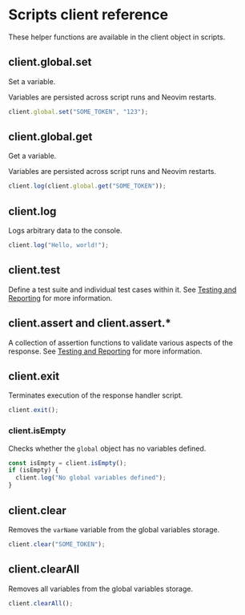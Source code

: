 # Scripts client reference

These helper functions are available in the client object in scripts.

## client.global.set

Set a variable.

Variables are persisted across script runs and Neovim restarts.

```javascript
client.global.set("SOME_TOKEN", "123");
```

## client.global.get

Get a variable.

Variables are persisted across script runs and Neovim restarts.

```javascript
client.log(client.global.get("SOME_TOKEN"));
```

## client.log

Logs arbitrary data to the console.

```javascript
client.log("Hello, world!");
```

## client.test

Define a test suite and individual test cases within it.
See [Testing and Reporting](./../usage/testing-and-reporting.md) for more information.

## client.assert and client.assert.*

A collection of assertion functions to validate various aspects of the response.
See [Testing and Reporting](./../usage/testing-and-reporting.md) for more information.

## client.exit

Terminates execution of the response handler script.

```javascript
client.exit();
```
### client.isEmpty

Checks whether the `global` object has no variables defined.

```javascript
const isEmpty = client.isEmpty();
if (isEmpty) {
  client.log("No global variables defined");
}
```


## client.clear

Removes the `varName` variable from the global variables storage.

```javascript
client.clear("SOME_TOKEN");
```

## client.clearAll

Removes all variables from the global variables storage.

```javascript
client.clearAll();
```
